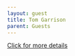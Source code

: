 ```yaml
---
layout: guest
title: Tom Garrison
parent: Guests
---
```



<div class="badge-base LI-profile-badge" data-locale="en_US" data-size="medium" data-theme="light" data-type="VERTICAL" data-vanity="tom-garrison-93209771" data-version="v1"><a class="badge-base__link LI-simple-link" href="https://www.linkedin.com/in/tom-garrison-93209771?trk=profile-badge">Click for more details</a></div>


